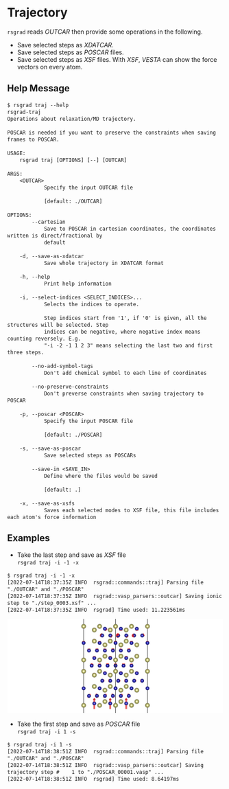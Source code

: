 # Trajectory

`rsgrad` reads _OUTCAR_ then provide some operations in the following.

- Save selected steps as _XDATCAR_.
- Save selected steps as _POSCAR_ files.
- Save selected steps as _XSF_ files. With _XSF_, _VESTA_ can show the force vectors on every atom.

## Help Message

```shell
$ rsgrad traj --help
rsgrad-traj
Operations about relaxation/MD trajectory.

POSCAR is needed if you want to preserve the constraints when saving frames to POSCAR.

USAGE:
    rsgrad traj [OPTIONS] [--] [OUTCAR]

ARGS:
    <OUTCAR>
            Specify the input OUTCAR file

            [default: ./OUTCAR]

OPTIONS:
        --cartesian
            Save to POSCAR in cartesian coordinates, the coordinates written is direct/fractional by
            default

    -d, --save-as-xdatcar
            Save whole trajectory in XDATCAR format

    -h, --help
            Print help information

    -i, --select-indices <SELECT_INDICES>...
            Selects the indices to operate.

            Step indices start from '1', if '0' is given, all the structures will be selected. Step
            indices can be negative, where negative index means counting reversely. E.g.
            "-i -2 -1 1 2 3" means selecting the last two and first three steps.

        --no-add-symbol-tags
            Don't add chemical symbol to each line of coordinates

        --no-preserve-constraints
            Don't preverse constraints when saving trajectory to POSCAR

    -p, --poscar <POSCAR>
            Specify the input POSCAR file

            [default: ./POSCAR]

    -s, --save-as-poscar
            Save selected steps as POSCARs

        --save-in <SAVE_IN>
            Define where the files would be saved

            [default: .]

    -x, --save-as-xsfs
            Saves each selected modes to XSF file, this file includes each atom's force information
```

## Examples

- Take the last step and save as _XSF_ file  
`rsgrad traj -i -1 -x`

```shell
$ rsgrad traj -i -1 -x
[2022-07-14T18:37:35Z INFO  rsgrad::commands::traj] Parsing file "./OUTCAR" and "./POSCAR"
[2022-07-14T18:37:35Z INFO  rsgrad::vasp_parsers::outcar] Saving ionic step to "./step_0003.xsf" ...
[2022-07-14T18:37:35Z INFO  rsgrad] Time used: 11.223561ms
```
![](./Trajectory-example-xsf1.png)

- Take the first step and save as _POSCAR_ file  
`rsgrad traj -i 1 -s`
```shell
$ rsgrad traj -i 1 -s
[2022-07-14T18:38:51Z INFO  rsgrad::commands::traj] Parsing file "./OUTCAR" and "./POSCAR"
[2022-07-14T18:38:51Z INFO  rsgrad::vasp_parsers::outcar] Saving trajectory step #    1 to "./POSCAR_00001.vasp" ...
[2022-07-14T18:38:51Z INFO  rsgrad] Time used: 8.64197ms
```
